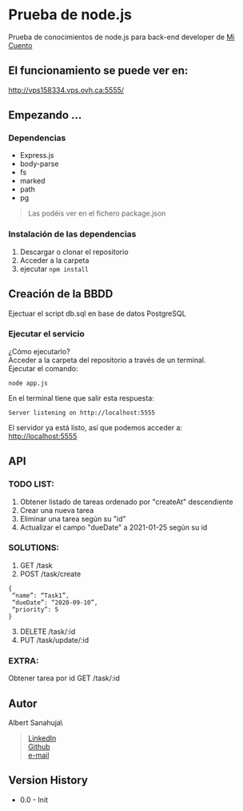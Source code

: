 # Prueba de node.js
Prueba de conocimientos de node.js para back-end developer de [Mi Cuento](http://micuento.com)

## El funcionamiento se puede ver en:
http://vps158334.vps.ovh.ca:5555/

## Empezando ...
### Dependencias
* Express.js
* body-parse
* fs
* marked
* path
* pg
> Las podéis ver en el fichero package.json
### Instalación de las dependencias
1. Descargar o clonar el repositorio
2. Acceder a la carpeta
3. ejecutar `npm install`

## Creación de la BBDD
Ejectuar el script db.sql en base de datos PostgreSQL

### Ejecutar el servicio
¿Cómo ejecutarlo?\
Acceder a la carpeta del repositorio a través de un terminal.\
Ejecutar el comando:
```
node app.js
```
En el terminal tiene que salir esta respuesta:
```
Server listening on http://localhost:5555
```
El servidor ya está listo, así que podemos acceder a:\
<http://localhost:5555>

## API
### TODO LIST:
1. Obtener listado de tareas ordenado por "createAt" descendiente
2. Crear una nueva tarea
3. Eliminar una tarea según su "id"
4. Actualizar el campo "dueDate" a 2021-01-25 según su id

### SOLUTIONS:
1. GET /task
2. POST /task/create
```
{
 “name”: “Task1”,
 “dueDate”: “2020-09-10”,
 “priority”: 5
}
```
3. DELETE /task/:id
4. PUT /task/update/:id

### EXTRA:
Obtener tarea por id
GET /task/:id

## Autor
Albert Sanahuja\
> [LinkedIn](https://www.linkedin.com/in/albertsanahuja/)\
[Github](https://github.com/asanahuja)\
[e-mail](mailto://sanahuja.albert@gmail.com)
## Version History
* 0.0 - Init
